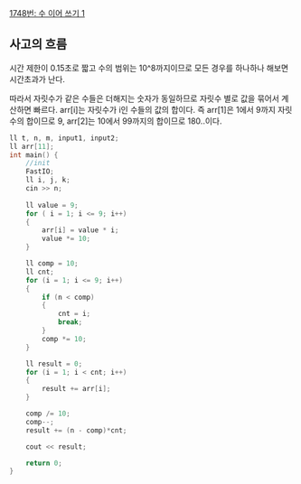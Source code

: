 [1748번: 수 이어 쓰기 1](https://www.acmicpc.net/problem/1748)

## 사고의 흐름

시간 제한이 0.15초로 짧고 수의 범위는 10^8까지이므로 모든 경우를 하나하나 해보면 시간초과가 난다.

따라서 자릿수가 같은 수들은 더해지는 숫자가 동일하므로 자릿수 별로 값을 묶어서 계산하면 빠르다. arr[i]는 자릿수가 i인 수들의 값의 합이다. 즉 arr[1]은 1에서 9까지 자릿수의 합이므로 9, arr[2]는 10에서 99까지의 합이므로 180..이다.

```cpp
ll t, n, m, input1, input2;
ll arr[11];
int main() {
	//init
	FastIO;
	ll i, j, k;
	cin >> n;
	
	ll value = 9;
	for ( i = 1; i <= 9; i++)
	{
		arr[i] = value * i;
		value *= 10;
	}

	ll comp = 10;
	ll cnt;
	for (i = 1; i <= 9; i++)
	{
		if (n < comp)
		{
			cnt = i;
			break;
		}
		comp *= 10;
	}

	ll result = 0;
	for (i = 1; i < cnt; i++)
	{
		result += arr[i];
	}

	comp /= 10;
	comp--;
	result += (n - comp)*cnt;

	cout << result;

	return 0;
}
```
